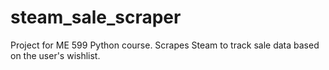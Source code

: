# steam_sale_scraper
Project for ME 599 Python course. Scrapes Steam to track sale data based on the user's wishlist.
